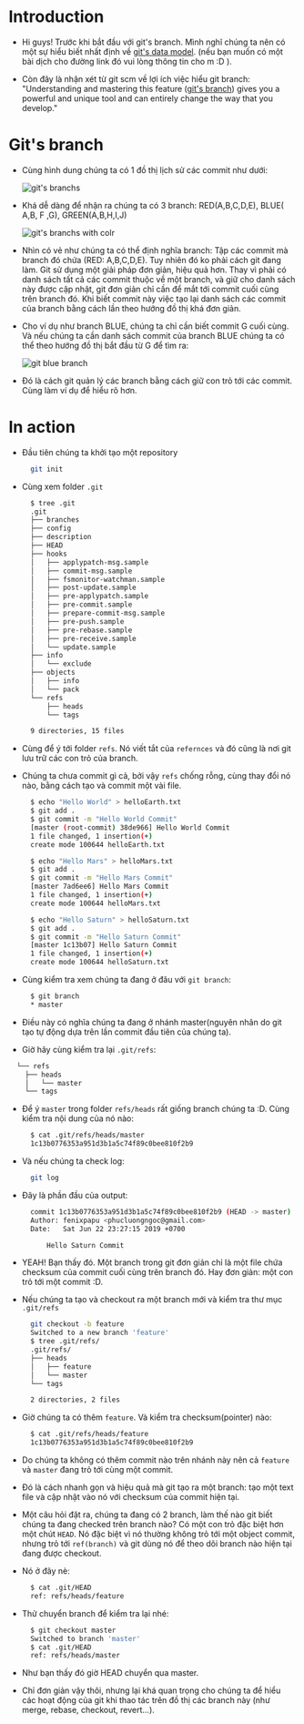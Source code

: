 <!-- tag: [git] -->

# Introduction

- Hi guys! Trước khi bắt đầu với git's branch. Mình nghĩ chúng ta nên có một sự hiểu biết nhất định về [git's data model](https://hackernoon.com/https-medium-com-zspajich-understanding-git-data-model-95eb16cc99f5). (nếu bạn muốn có một bài dịch cho đường link đó vui lòng thông tin cho m :D ).

- Còn đây là nhận xét từ git scm về lợi ích việc hiểu git branch: "Understanding and mastering this feature ([git's branch](https://git-scm.com/book/en/v2/Git-Branching-Branches-in-a-Nutshell)) gives you a powerful and unique tool and can entirely change the way that you develop."

# Git's branch

- Cùng hình dung chúng ta có 1 đồ thị lịch sử các commit như dưới:

  ![git's branchs](../images/20190622-git-branch-normal.png)

- Khá dễ dàng để nhận ra chúng ta có 3 branch: RED(A,B,C,D,E), BLUE( A,B, F ,G), GREEN(A,B,H,I,J)

  ![git's branchs with colr](../images/20190622-git-branch-color.png)

- Nhìn có vẻ như chúng ta có thể  định nghĩa branch: Tập các commit mà branch đó chứa (RED: A,B,C,D,E). Tuy nhiên đó ko phải cách git đang làm. Git sử dụng một giải pháp đơn giản, hiệu quả hơn. Thay vì phải có danh sách tất cả các commit thuộc về một branch, và giữ cho danh sách này được cập nhật, git đơn giản chỉ cần để mắt tới commit cuối cùng trên branch đó. Khi biết commit này việc tạo lại danh sách các commit của branch bằng cách lần theo hướng đồ thị khá đơn giản. 
- Cho ví dụ như branch BLUE, chúng ta chỉ cần biết commit G cuối cùng. Và nếu chúng ta cần danh sách commit của branch BLUE chúng ta có thể theo hướng đồ thị bắt đầu từ G để tìm ra:

  ![git blue branch](../images/20190622-git-blue-branch.png)

- Đó là cách git quản lý các branch bằng cách giữ con trỏ tới các commit. Cùng làm ví dụ để hiểu rõ hơn.

# In action

- Đầu tiên chúng ta khởi tạo một repository

  ```sh
    git init
  ```

- Cùng xem folder `.git`

  ```sh
    $ tree .git
    .git
    ├── branches
    ├── config
    ├── description
    ├── HEAD
    ├── hooks
    │   ├── applypatch-msg.sample
    │   ├── commit-msg.sample
    │   ├── fsmonitor-watchman.sample
    │   ├── post-update.sample
    │   ├── pre-applypatch.sample
    │   ├── pre-commit.sample
    │   ├── prepare-commit-msg.sample
    │   ├── pre-push.sample
    │   ├── pre-rebase.sample
    │   ├── pre-receive.sample
    │   └── update.sample
    ├── info
    │   └── exclude
    ├── objects
    │   ├── info
    │   └── pack
    └── refs
        ├── heads
        └── tags

    9 directories, 15 files
  ```

- Cùng để ý tới folder `refs`. Nó viết tắt của `refernces` và đó cũng là nơi git lưu trữ các con trỏ của branch.
- Chúng ta chưa commit gì cả, bởi vậy `refs` chống rỗng, cùng thay đổi nó nào, bằng cách tạo và commit một vài file.

  ```sh
    $ echo "Hello World" > helloEarth.txt
    $ git add .
    $ git commit -m "Hello World Commit"
    [master (root-commit) 38de966] Hello World Commit
    1 file changed, 1 insertion(+)
    create mode 100644 helloEarth.txt

    $ echo "Hello Mars" > helloMars.txt
    $ git add .
    $ git commit -m "Hello Mars Commit"
    [master 7ad6ee6] Hello Mars Commit
    1 file changed, 1 insertion(+)
    create mode 100644 helloMars.txt
  
    $ echo "Hello Saturn" > helloSaturn.txt
    $ git add .
    $ git commit -m "Hello Saturn Commit"
    [master 1c13b07] Hello Saturn Commit
    1 file changed, 1 insertion(+)
    create mode 100644 helloSaturn.txt

  ```

- Cùng kiểm tra xem chúng ta đang ở đâu với `git branch`:

  ```sh
    $ git branch
    * master
  ```

- Điều này có nghĩa chúng ta đang ở nhánh master(nguyên nhân do git tạo tự động dựa trên lần commit đầu tiên của chúng ta).
- Giờ hãy cùng kiểm tra lại `.git/refs`:

```sh
  └── refs
    ├── heads
    │   └── master
    └── tags
```

- Để ý `master` trong folder `refs/heads` rất giống branch chúng ta :D. Cùng kiểm tra nội dung của nó nào:

  ```sh
    $ cat .git/refs/heads/master
    1c13b0776353a951d3b1a5c74f89c0bee810f2b9
  ```

- Và nếu chúng ta check log:

  ```sh
    git log
  ```

- Đây là phần đầu của output:

  ```sh
    commit 1c13b0776353a951d3b1a5c74f89c0bee810f2b9 (HEAD -> master)
    Author: fenixpapu <phucluongngoc@gmail.com>
    Date:   Sat Jun 22 23:27:15 2019 +0700

        Hello Saturn Commit
  ```

- YEAH! Bạn thấy đó. Một branch trong git đơn giản chỉ là một file chứa checksum của commit cuối cùng trên branch đó. Hay đơn giản: một con trỏ tới một commit :D.
- Nếu chúng ta tạo và checkout ra một branch mới và kiểm tra thư mục `.git/refs`

  ```sh
    git checkout -b feature
    Switched to a new branch 'feature'
    $ tree .git/refs/
    .git/refs/
    ├── heads
    │   ├── feature
    │   └── master
    └── tags

    2 directories, 2 files
  ```

- Giờ chúng ta có thêm `feature`. Và kiểm tra checksum(pointer) nào:

  ```sh
    $ cat .git/refs/heads/feature 
    1c13b0776353a951d3b1a5c74f89c0bee810f2b9
  ```

- Do chúng ta không có thêm commit nào trên nhánh này nên cả `feature` và `master` đang trỏ tới cùng một commit.
- Đó là cách nhanh gọn và hiệu quả mà git tạo ra một branch: tạo một text file và cập nhật vào nó với checksum của commit hiện tại.

- Một câu hỏi đặt ra, chúng ta đang có 2 branch, làm thế nào git biết chúng ta đang checked trên branch nào? Có một con trỏ đặc biệt hơn một chút `HEAD`. Nó đặc biệt vì nó thường không trỏ tới một object commit, nhưng trỏ tới `ref(branch)` và git dùng nó để theo dõi branch nào hiện tại đang được checkout.

- Nó ở đây nè:

  ```sh
    $ cat .git/HEAD
    ref: refs/heads/feature
  ```

- Thử chuyển branch để kiểm tra lại nhé:

  ```sh
    $ git checkout master
    Switched to branch 'master'
    $ cat .git/HEAD
    ref: refs/heads/master
  ```

- Như bạn thấy đó giờ HEAD chuyển qua master.
- Chỉ đơn giản vậy thôi, nhưng lại khá quan trọng cho chúng ta để hiểu các hoạt động của git khi thao tác trên đồ thị các branch này (như merge, rebase, checkout, revert...).
